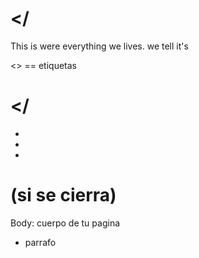 
# <html> </
This is were everything we lives.
we tell it's 

<> == etiquetas
# <head> </
- <meta> 
- <title> </title>
- <link>

# <body> (si se cierra)
Body: cuerpo de tu pagina
- <p></p> parrafo




